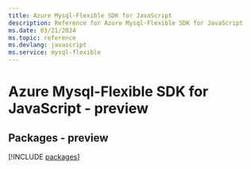 ```yaml
---
title: Azure Mysql-Flexible SDK for JavaScript
description: Reference for Azure Mysql-Flexible SDK for JavaScript
ms.date: 03/21/2024
ms.topic: reference
ms.devlang: javascript
ms.service: mysql-flexible
---
```

# Azure Mysql-Flexible SDK for JavaScript - preview
## Packages - preview
[!INCLUDE [packages](mysql-flexible-index.md)]